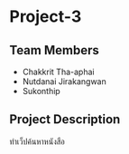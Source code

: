 # Project-3
## Team Members
* Chakkrit Tha-aphai
* Nutdanai Jirakangwan
* Sukonthip

## Project Description
ทำเว็ปค้นหาหนังสือ

